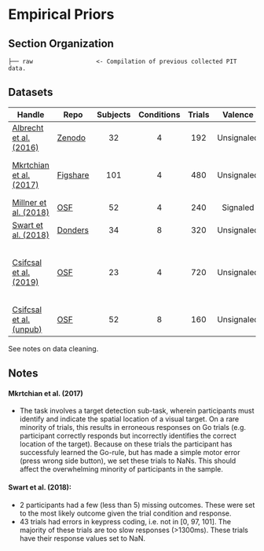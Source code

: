Empirical Priors
================

Section Organization
--------------------

    ├── raw                  <- Compilation of previous collected PIT data.

Datasets
--------

| Handle | Repo | Subjects | Conditions | Trials | Valence | Feedback | Notes |
|--------|------|:--------:|:----------:|:------:|:-------:|:--------:|-------|
| [Albrecht et al. (2016)](https://doi.org/10.1371/journal.pone.0152781) | [Zenodo](https://zenodo.org/record/29601) | 32 | 4 | 192 | Unsignaled | 80% | Excluding SZ patients |
| [Mkrtchian et al. (2017)](https://doi.org/10.1016/j.biopsych.2017.01.017) | [Figshare](https://figshare.com/articles/Avoidance_Anxiety_Materials/3860250) | 101 | 4 | 480 | Unsignaled | 80% | HC = 58<br>Anx = 43<br>Safe/threat cond |
| [Millner et al. (2018)](https://doi.org/10.1162/jocn_a_01224) | [OSF](https://osf.io/p36u5/) | 52 | 4 | 240 | Signaled | 80% | Escape vs. avoidance |
| [Swart et al. (2018)](https://doi.org/10.1371/journal.pbio.2005979) | [Donders](https://data.donders.ru.nl/collections/di/dccn/DSC_3017033.03_624?0) | 34 | 8 | 320 | Unsignaled | 80% | |
| [Csifcsal et al. (2019)](https://doi.org/10.1162/jocn_a_01515) | [OSF](https://osf.io/89mdr/) | 23 | 4 | 720 | Unsignaled | 70% | Day 1 training available<br>Exclude yoked participants |
| [Csifcsal et al. (unpub)](https://doi.org/10.1162/jocn_a_01515) | [OSF](https://osf.io/d6eqk/) | 52 | 8 | 160 | Unsignaled | 70% | tDCS stimulation |

See notes on data cleaning.

Notes
-----

#### Mkrtchian et al. (2017)

- The task involves a target detection sub-task, wherein participants must identify and indicate the spatial location of a visual target. On a rare minority of trials, this results in erroneous responses on Go trials (e.g. participant correctly responds but incorrectly identifies the correct location of the target). Because on these trials the participant has successfuly learned the Go-rule, but has made a simple motor error (press wrong side button), we set these trials to NaNs. This should affect the overwhelming minority of participants in the sample.

#### Swart et al. (2018):

- 2 participants had a few (less than 5) missing outcomes. These were set to the most likely outcome given the trial condition and response.
- 43 trials had errors in keypress coding, i.e. not in [0, 97, 101]. The majority of these trials are too slow responses (>1300ms). These trials have their response values set to NaN. 